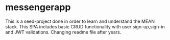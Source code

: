 # messengerapp

This is a seed-project done in order to learn and understand the MEAN stack. This SPA includes basic CRUD functionality with user sign-up,sign-in
and JWT validations.
Changing readme file after years.
